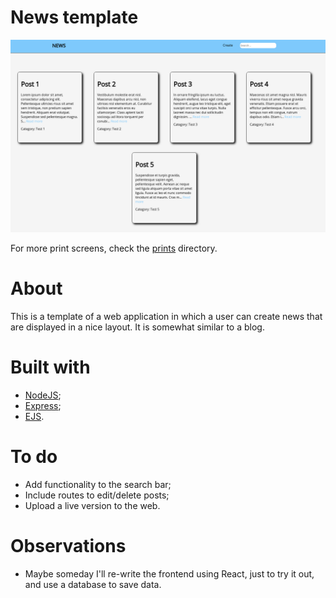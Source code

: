 # News template

![Preview-Screens](https://github.com/nascimentoandre/news-template/blob/main/prints/3.png)

For more print screens, check the [prints](https://github.com/nascimentoandre/news-template/tree/main/prints) directory.

# About

This is a template of a web application in which a user can create news that are displayed in a nice layout. It is somewhat similar to a blog.

# Built with

- [NodeJS](https://nodejs.org/en/);
- [Express](https://expressjs.com/);
- [EJS](https://ejs.co/).

# To do

- Add functionality to the search bar;
- Include routes to edit/delete posts;
- Upload a live version to the web.

# Observations

- Maybe someday I'll re-write the frontend using React, just to try it out, and use a database to save data.
